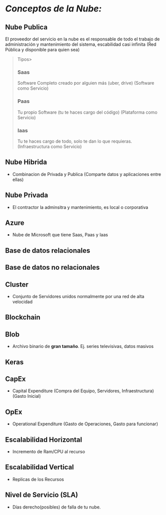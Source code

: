 # *Conceptos de la Nube:*

## **Nube Publica**
El proveedor del servicio en la nube es el responsable de todo el trabajo de administración y mantenimiento del sistema, escabilidad casi infinita (Red Pública y disponible para quien sea)
>Tipos>
> ### **Saas**
> Software Completo creado por alguien más (uber, drive) (Software como Servicio)
> ### **Paas**
> Tu propio Software (tu te haces cargo del código) (Plataforma como Servicio)
> ### **Iaas**
> Tu te haces cargo de todo, solo te dan lo que requieras.(Infraestructura como Servicio)
## **Nube Hibrida**
- Combinacion de Privada y Publica (Comparte datos y aplicaciones entre ellas)
## **Nube Privada**
- El contractor la adminsitra y mantenimiento, es local o corporativa
## **Azure**
- Nube de Microsoft que tiene Saas, Paas y Iaas

## **Base de datos relacionales**
## **Base de datos no relacionales**
## **Cluster**
- Conjunto de Servidores unidos normalmente por una red de alta velocidad
## **Blockchain**
## **Blob**
- Archivo binario de **gran tamaño**. Ej. series televisivas, datos masivos
## **Keras**
## **CapEx**
- Capital Expenditure (Compra del Equipo, Servidores, Infraestructura) (Gasto Inicial)
## **OpEx**
- Operational Expenditure (Gasto de Operaciones, Gasto para funcionar)
## **Escalabilidad Horizontal**
- Incremento de Ram/CPU al recurso
## **Escalabilidad Vertical**
- Replicas de los Recursos
## **Nivel de Servicio (SLA)**
- Días derecho(posibles) de falla de tu nube.

